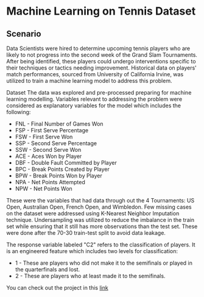 # Machine Learning on Tennis Dataset

## Scenario
Data Scientists were hired to determine upcoming tennis players who are likely to not progress into the second week of the Grand Slam Tournaments. After being identified, these players could undergo interventions specific to their techniques or tactics needing improvement. Historical data on players' match performances, sourced from University of California Irvine, was utilized to train a machine learning model to address this problem.

Dataset
The data was explored and pre-processed preparing for machine learning modelling. Variables relevant to addressing the problem were considered as explanatory variables for the model which includes the following:

- FNL - Final Number of Games Won
- FSP - First Serve Percentage
- FSW - First Serve Won
- SSP - Second Serve Percentage
- SSW - Second Serve Won
- ACE - Aces Won by Player
- DBF - Double Fault Committed by Player
- BPC - Break Points Created by Player
- BPW - Break Points Won by Player
- NPA - Net Points Attempted
- NPW - Net Points Won
  
These were the variables that had data through out the 4 Tournaments: US Open, Australian Open, French Open, and Wimbledon. Few missing cases on the dataset were addressed using K-Nearest Neighbor Imputation technique. Undersampling was utilized to reduce the imbalance in the train set while ensuring that it still has more observations than the test set. These were done after the 70-30 train-test split to avoid data leakage.

The response variable labeled "C2" refers to the classification of players. It is an engineered feature which includes two levels for classification:

- 1 - These are players who did not make it to the semifinals or played in the quarterfinals and lost.
- 2 - These are players who at least made it to the semifinals.

You can check out the project in this [link]([https://github.com/Dcroix/Mall-Customer-Insight/blob/main/Kmeans%20Clustering%20of%20Mall%20Customers.ipynb])

